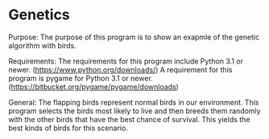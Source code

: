 # Genetics

Purpose: The purpose of this program is to show an exapmle of the genetic algorithm with birds.

Requirements: The requirements for this program include Python 3.1 or newer. (https://www.python.org/downloads/)
              A requirement for this program is pygame for Python 3.1 or newer. (https://bitbucket.org/pygame/pygame/downloads)

General: The flapping birds represent normal birds in our environment. This program selects the birds most likely to live 
        and then breeds them randomly with the other birds that have the best chance of survival. This yields the best kinds of birds for this scenario.
